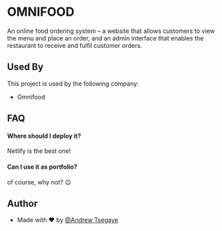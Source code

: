 
# OMNIFOOD

An online food ordering system – a website that allows customers to view the menu and place an order,
and an admin interface that enables the restaurant to receive and fulfil customer orders.

## Used By

This project is used by the following company:

- Omnifood

## FAQ

#### Where should I deploy it?

Netlify is the best one!

#### Can I use it as portfolio?

of course, why not? 😉


## Author

-  Made with ❤ by [@Andrew Tsegaye](https://www.github.com/Andrew-Tsegaye)


